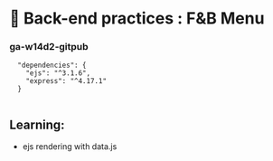 # 🥳 Back-end practices : F&amp;B Menu
### ga-w14d2-gitpub

```
  "dependencies": {
    "ejs": "^3.1.6",
    "express": "^4.17.1"
  }
  
```
  
## Learning:
  
- ejs rendering with data.js
